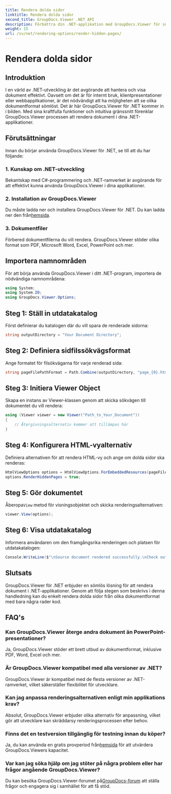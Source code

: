 ```yaml
---
title: Rendera dolda sidor
linktitle: Rendera dolda sidor
second_title: GroupDocs.Viewer .NET API
description: Förbättra din .NET-applikation med GroupDocs.Viewer för sömlös dokumentrendering. Följ vår steg-för-steg-guide för att rendera dolda sidor utan ansträngning.
weight: 15
url: /sv/net/rendering-options/render-hidden-pages/
---
```


# Rendera dolda sidor

## Introduktion
I en värld av .NET-utveckling är det avgörande att hantera och visa dokument effektivt. Oavsett om det är för internt bruk, klientpresentationer eller webbapplikationer, är det nödvändigt att ha möjligheten att se olika dokumentformat sömlöst. Det är här GroupDocs.Viewer för .NET kommer in i bilden. Med sina kraftfulla funktioner och intuitiva gränssnitt förenklar GroupDocs.Viewer processen att rendera dokument i dina .NET-applikationer.
## Förutsättningar
Innan du börjar använda GroupDocs.Viewer för .NET, se till att du har följande:
### 1. Kunskap om .NET-utveckling
Bekantskap med C#-programmering och .NET-ramverket är avgörande för att effektivt kunna använda GroupDocs.Viewer i dina applikationer.
### 2. Installation av GroupDocs.Viewer
 Du måste ladda ner och installera GroupDocs.Viewer för .NET. Du kan ladda ner den från[hemsida](https://releases.groupdocs.com/viewer/net/).
### 3. Dokumentfiler
Förbered dokumentfilerna du vill rendera. GroupDocs.Viewer stöder olika format som PDF, Microsoft Word, Excel, PowerPoint och mer.

## Importera namnområden
För att börja använda GroupDocs.Viewer i ditt .NET-program, importera de nödvändiga namnområdena:
```csharp
using System;
using System.IO;
using GroupDocs.Viewer.Options;
```
## Steg 1: Ställ in utdatakatalog
Först definierar du katalogen där du vill spara de renderade sidorna:
```csharp
string outputDirectory = "Your Document Directory";
```
## Steg 2: Definiera sidfilssökvägsformat
Ange formatet för filsökvägarna för varje renderad sida:
```csharp
string pageFilePathFormat = Path.Combine(outputDirectory, "page_{0}.html");
```
## Steg 3: Initiera Viewer Object
Skapa en instans av Viewer-klassen genom att skicka sökvägen till dokumentet du vill rendera:
```csharp
using (Viewer viewer = new Viewer("Path_to_Your_Document"))
{
    // Återgivningsalternativ kommer att tillämpas här
}
```
## Steg 4: Konfigurera HTML-vyalternativ
Definiera alternativen för att rendera HTML-vy och ange om dolda sidor ska renderas:
```csharp
HtmlViewOptions options = HtmlViewOptions.ForEmbeddedResources(pageFilePathFormat);
options.RenderHiddenPages = true;
```
## Steg 5: Gör dokumentet
 Åberopa`View` metod för visningsobjektet och skicka renderingsalternativen:
```csharp
viewer.View(options);
```
## Steg 6: Visa utdatakatalog
Informera användaren om den framgångsrika renderingen och platsen för utdatakatalogen:
```csharp
Console.WriteLine($"\nSource document rendered successfully.\nCheck output in {outputDirectory}.");
```

## Slutsats
GroupDocs.Viewer för .NET erbjuder en sömlös lösning för att rendera dokument i .NET-applikationer. Genom att följa stegen som beskrivs i denna handledning kan du enkelt rendera dolda sidor från olika dokumentformat med bara några rader kod.
## FAQ's
### Kan GroupDocs.Viewer återge andra dokument än PowerPoint-presentationer?
Ja, GroupDocs.Viewer stöder ett brett utbud av dokumentformat, inklusive PDF, Word, Excel och mer.
### Är GroupDocs.Viewer kompatibel med alla versioner av .NET?
GroupDocs.Viewer är kompatibel med de flesta versioner av .NET-ramverket, vilket säkerställer flexibilitet för utvecklare.
### Kan jag anpassa renderingsalternativen enligt min applikations krav?
Absolut, GroupDocs.Viewer erbjuder olika alternativ för anpassning, vilket gör att utvecklare kan skräddarsy renderingsprocessen efter behov.
### Finns det en testversion tillgänglig för testning innan du köper?
Ja, du kan använda en gratis provperiod från[hemsida](https://releases.groupdocs.com/) för att utvärdera GroupDocs.Viewers kapacitet.
### Var kan jag söka hjälp om jag stöter på några problem eller har frågor angående GroupDocs.Viewer?
 Du kan besöka GroupDocs.Viewer-forumet på[GroupDocs-forum](https://forum.groupdocs.com/c/viewer/9) att ställa frågor och engagera sig i samhället för att få stöd.